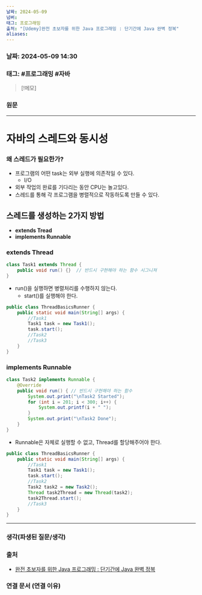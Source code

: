 ```yaml
---
날짜: 2024-05-09
넘버: 
태그: 프로그래밍
출처: "[Udemy]완전 초보자를 위한 Java 프로그래밍 : 단기간에 Java 완벽 정복"
aliases:
---
```

### 날짜:  2024-05-09 14:30

### 태그: #프로그래밍  #자바

>[!메모]
>

### 원문
---
# 자바의 스레드와 동시성
### 왜 스레드가 필요한가?
- 프로그램의 어떤 task는 외부 실행에 의존적일 수 있다.
	- I/O
- 외부 작업의 완료를 기다리는 동안 CPU는 놀고있다.
- 스레드를 통해 각 프로그램을 병렬적으로 작동하도록 만들 수 있다.
## 스레드를 생성하는 2가지 방법
- **extends Tread** 
- **implements Runnable**
### extends Thread
```java
class Task1 extends Thread {  
	public void run() {}  // 반드시 구현해야 하는 함수 시그니쳐
}  
```
- run()을 실행하면 병렬처리를 수행하지 않는다.
	- start()를 실행해야 한다.
```java
public class ThreadBasicsRunner {  
	public static void main(String[] args) {  
		//Task1
		Task1 task = new Task1();
		task.start();
		//Task2  
		//Task3  
	}  
}
```
### implements Runnable
```java
class Task2 implements Runnable {  
	@Override  
	public void run() { // 반드시 구현해야 하는 함수  
		System.out.print("\nTask2 Started");  
		for (int i = 201; i < 300; i++) {  
			System.out.printf(i + " ");  
		}  
		System.out.print("\nTask2 Done");  
	}  
}
```
- Runnable은 자체로 실행할 수 없고, Thread를 할당해주어야 한다.
```java
public class ThreadBasicsRunner {  
	public static void main(String[] args) {  
		//Task1
		Task1 task = new Task1();
		task.start();
		//Task2
		Task2 task2 = new Task2();  
		Thread task2Thread = new Thread(task2);  
		task2Thread.start();
		//Task3  
	}  
}
```
---
### 생각(파생된 질문/생각)

### 출처
- [완전 초보자를 위한 Java 프로그래밍 : 단기간에 Java 완벽 정복](https://www.udemy.com/course/best-java-programming/?couponCode=ST6MT42324)

### 연결 문서 (연결 이유)
